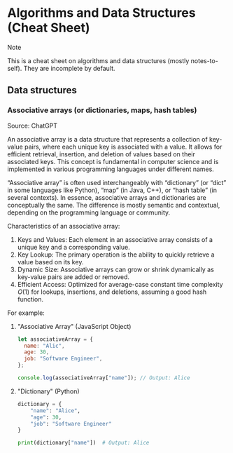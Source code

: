 # Algorithms and Data Structures (Cheat Sheet)

> [!NOTE]  
> This is a cheat sheet on algorithms and data structures (mostly notes-to-self). They are
> incomplete by default.

## Data structures

### Associative arrays (or dictionaries, maps, hash tables)

Source: ChatGPT

An associative array is a data structure that represents a collection of key-value pairs, where each
unique key is associated with a value. It allows for efficient retrieval, insertion, and deletion of
values based on their associated keys. This concept is fundamental in computer science and is
implemented in various programming languages under different names.

“Associative array” is often used interchangeably with “dictionary” (or “dict” in some languages
like Python), “map” (in Java, C++), or “hash table” (in several contexts). In essence, associative
arrays and dictionaries are conceptually the same. The difference is mostly semantic and contextual,
depending on the programming language or community.

Characteristics of an associative array:

1.  Keys and Values: Each element in an associative array consists of a unique key and a
    corresponding value.
1.  Key Lookup: The primary operation is the ability to quickly retrieve a value based on its key.
1.  Dynamic Size: Associative arrays can grow or shrink dynamically as key-value pairs are added or
    removed.
1.  Efficient Access: Optimized for average-case constant time complexity $O(1)$ for lookups,
    insertions, and deletions, assuming a good hash function.

For example:

1.  "Associative Array" (JavaScript Object)

    ```js
    let associativeArray = {
      name: "Alic",
      age: 30,
      job: "Software Engineer",
    };

    console.log(associativeArray["name"]); // Output: Alice
    ```

1.  "Dictionary" (Python)

    ```py
    dictionary = {
        "name": "Alice",
        "age": 30,
        "job": "Software Engineer"
    }

    print(dictionary["name"])  # Output: Alice
    ```
